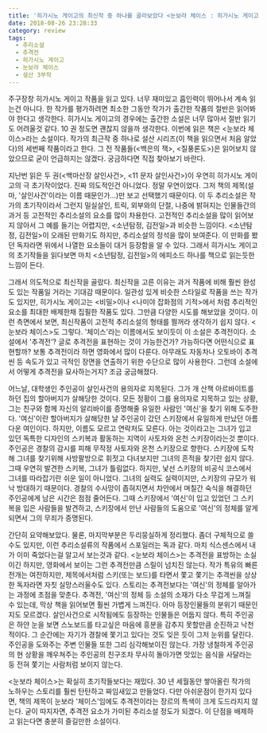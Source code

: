 ```yaml
---
title: '히가시노 게이고의 최신작 중 하나를 골라보았다 <눈보라 체이스 : 히가시노 게이고>'
date: 2018-08-26 23:28:33
category: review
tags:
  - 추리소설
  - 추격전
  - 히가시노 게이고
  - 눈보라 체이스
  - 설산 3부작
---
```


주구장창 히가시노 게이고 작품을 읽고 있다. 너무 재미있고 흡인력이 뛰어나서 계속 읽는건 아니다. 한 작가를 평가하려면 최소한 그동안 작가가 출간한 작품의 절반은 읽어봐야 한다고 생각한다. 히가시노 게이고의 경우에는 출간한 소설은 너무 많아서 절반 읽기도 어려울것 같다. 10 권 정도면 괜찮지 않을까 생각한다. 이번에 읽은 책은 <눈보라 체이스>라는 소설이다. 작가의 최근작 중 하나로 설산 시리즈(이 책을 읽으면서 처음 알았다)의 세번째 작품이라고 한다. 그 전 작품들(<백은의 잭>, <질풍론도>)은 읽어보지 않았으므로 굳이 언급하지는 않겠다. 궁금하다면 직접 찾아보기 바란다.

지난번 읽은 두 권(<백마산장 살인사건>, <11 문자 살인사건>)이 우연히 히가시노 게이고의 극 초기작이었다. 진짜 의도적인건 아니었다. 정말 우연이었다. 그저 책의 제목(설마, '살인사건'이라는 이름 때문인가...)만 보고 선택했기 때문이다. 이 두 추리소설은 작가의 초기작이라서 그런지 밀실살인, 트릭, 외부와의 단절, 나중에 밝혀지는 인물들간의 과거 등 고전적인 추리소설의 요소를 많이 차용한다. 고전적인 추리소설을 많이 읽어보지 않아서 그 예를 들기는 어렵지만, <소년탐정, 김전일>과 비슷한 느낌이다. <소년탐정, 김전일>이 오래된 만화기도 하지만, 추리소설의 정석을 많이 보여준다. 이 만화를 봤던 독자라면 위에서 나열한 요소들이 대거 등장함을 알 수 있다. 그래서 히가시노 게이고의 초기작들을 읽다보면 마치 <소년탐정, 김전일>의 에피소드 하나를 책으로 읽는듯한 느낌이 든다.

그래서 의도적으로 최신작을 골랐다. 최신작을 고른 이유는 과거 작품에 비해 훨씬 완성도 있는 작품일 거라는 기대감 때문이다. 일관성 있게 비슷한 스타일로 작품을 쓰는 작가도 있지만, 히가시노 게이고는 <비밀>이나 <나미야 잡화점의 기적>에서 처럼 추리적인 요소를 최대한 배제한채 집필한 작품도 있다. 그만큼 다양한 시도를 해보았을 것이다. 이런 측면에서 보면, 최신작품이 고전적 추리소설의 형태를 띌꺼라 생각하기 쉽지 않다. <눈보라 체이스>도 그렇다. '체이스'라는 이름에서도 보이듯이 이 소설은 추격전이다. 소설에서 '추격전'? 글로 추격전을 표현하는 것이 가능한건가? 가능하다면 어떤식으로 표현할까? 보통 추격전이라 하면 영화에서 많이 다룬다. 아무래도 자동차나 오토바이 추격씬 등 속도가 있고 극적인 장면을 연출하기 위한 수단으로 많이 사용한다. 그런데 소설에서 어떻게 추격전을 묘사하는거지? 조금 궁금해졌다.

어느날, 대학생인 주인공이 살인사건의 용의자로 지목된다. 그가 개 산책 아르바이트를 하던 집의 할아버지가 살해당한 것이다. 모든 정황이 그를 용의자로 지목하고 있는 상황, 그는 친구와 함께 자신의 알리바이를 증명해줄 유일한 사람인 '여신'을 찾기 위해 도주한다. '여신'이란 할아버지가 살해당한 날 주인공이 갔던 스키장에서 유일하게 만났던 아름다운 여인이다. 하지만, 이름도 모르고 연락처도 모른다. 아는 것이라고는 그녀가 입고 있던 독특한 디자인의 스키복과 활동하는 지역이 사토자와 온천 스키장이라는것 뿐이다. 주인공은 경찰의 감시를 피해 무작정 사토자와 온천 스키장으로 향한다. 스키장에 도착해 그녀를 찾기위해 사방팔방으로 휘젓고 다녀보지만 그녀의 흔적을 찾기란 쉽지 않다. 그때 우연히 발견한 스키복, 그녀가 틀림없다. 하지만, 낯선 스키장의 비공식 코스에서 그녀를 따라잡기란 쉬운 일이 아니었다. 그녀의 실력도 실력이지만, 스키장의 규모가 워낙 방대하기 때문이다. 경찰의 수사망이 좁혀지면서 차안에서 며칠간 숙식을 해결하던 주인공에게 남은 시간은 점점 줄어든다. 그때 스키장에서 '여신'이 입고 있었던 그 스키복을 입은 사람들을 발견하고, 스키장에서 만난 사람들의 도움으로 '여신'의 정체를 알게되면서 그의 무죄가 증명된다.

간단히 요약해보았다. 물론, 마지막부분은 두리뭉실하게 정리했다. 좀더 구체적으로 쓸수도 있지만, 이런 추리소설류의 작품에서 스포일러는 독과 같다. 마치 식스센스에서 내가 이미 죽었다는걸 알고서 보는것과 같다. <눈보라 체이스>는 추격전을 표방하는 소실이긴 하지만, 영화에서 보이는 그런 추격전만큼 스릴이 넘치진 않는다. 작가 특유의 빠른 전개는 여전하지만, 제목에서처럼 스키(또는 보드)를 타면서 쫓고 쫓기는 추격씬을 상상한 독자라면 자칫 실망스러울수도 있다. 스토리는 추격전보다는 '여신'의 정체를 알아가는 과정에 초점을 맞춘다. 추격전, '여신'의 정체 등 소설의 소재가 다소 무겁게 느껴질 수 있는데, 막상 책을 읽어보면 훨씬 가볍게 느껴진다. 아마 등장인물들의 분위기 때문인지도 모르겠다. 살인사건으로 시작됨에도 등장하는 인물들은 어둡지 않다. 특히 주인공은 하얀 눈을 보면 스노보드를 타고싶은 마음에 흥분을 감추지 못할만큼 순진하고 낙천적이다. 그 순간에는 자기가 경찰에 쫓기고 있다는 것도 잊은 듯이 그저 눈위를 달린다. 주인공을 도와주는 주변 인물들 또한 그리 심각해보이진 않는다. 가장 냉철하게 주인공의 현 상황을 깨우쳐주는 주인공의 친구조차 무사히 돌아가면 맛있는 음식을 사달라는 둥 전혀 쫓기는 사람처럼 보이지 않는다.

<눈보라 체이스>는 확실히 초기작들보다는 재밌다. 30 년 세월동안 쌓아올린 작가의 노하우는 스토리를 훨씬 탄탄하고 짜임새있고 만들었다. 다만 아쉬운점이 한가지 있다면, 책의 제목이 눈보라 '체이스'임에도 추격전이라는 장르의 특색이 크게 도드라지지 않는다. 굳이 따지자면, 추격전 요소가 가미된 추리소설 정도가 되겠다. 이 단점을 배제하고 읽는다면 충분히 즐길만한 소설이다.
